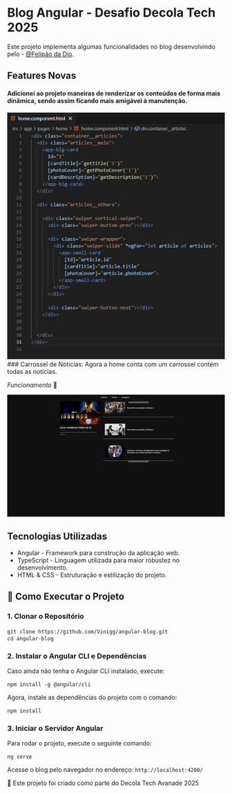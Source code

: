 # Blog Angular - Desafio Decola Tech 2025

Este projeto implementa algumas funcionalidades  no blog desenvolvindo pelo - [@Felipão da Dio](https://github.com/felipeAguiarCode/angular-blog).

## Features Novas

 #### Adicionei ao projeto maneiras de renderizar os conteúdos de forma mais dinâmica, sendo assim ficando mais amigável à manutenção. 

<img src="assets/images/home-component-html.png">
 ### Carrossel de Notícias:
Agora a home conta com um carrossel contém todas as notícias. 

*Funcionamento* 🔽

<img src="assets/images/carrossel.gif">

## Tecnologias Utilizadas
- Angular - Framework para construção da aplicação web.
- TypeScript - Linguagem utilizada para maior robustez no desenvolvimento.
- HTML & CSS - Estruturação e estilização do projeto.
## 🔧 Como Executar o Projeto

### 1. Clonar o Repositório
```
git clone https://github.com/Vinigg/angular-blog.git
cd angular-blog
```

### 2. Instalar o Angular CLI e Dependências
Caso ainda não tenha o Angular CLI instalado, execute:

```
npm install -g @angular/cli
```
Agora, instale as dependências do projeto com o comando:

```
npm install 
```
### 3. Iniciar o Servidor Angular
Para rodar o projeto, execute o seguinte comando:

```
ng serve
```

Acesse o blog pelo navegador no endereço: `http://localhost:4200/`

🚀 Este projeto foi criado como parte do Decola Tech Avanade 2025
